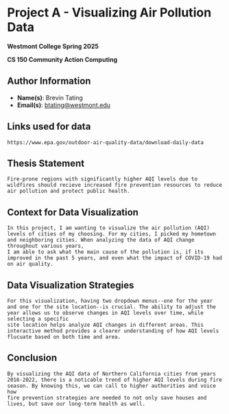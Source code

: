 # Project A - Visualizing Air Pollution Data
**Westmont College Spring 2025**

**CS 150 Community Action Computing**


## Author Information
* **Name(s)**: Brevin Tating
* **Email(s)**: btating@westmont.edu

## Links used for data
    https://www.epa.gov/outdoor-air-quality-data/download-daily-data

## Thesis Statement
    Fire-prone regions with significantly higher AQI levels due to wildfires should recieve increased fire prevention resources to reduce air pollution and protect public health.

## Context for Data Visualization
    In this project, I am wanting to visualize the air pollution (AQI) levels of cities of my choosing. For my cities, I picked my hometown and neighboring cities. When analyzing the data of AQI change throughout various years,
    I am able to ask what the main cause of the pollution is, if its improved in the past 5 years, and even what the impact of COVID-19 had on air quality.

## Data Visualization Strategies
    For this visualization, having two dropdown menus--one for the year and one for the site location--is crucial. The ability to adjust the year allows us to observe changes in AQI levels over time, while selecting a specific 
    site location helps analyze AQI changes in different areas. This interactive method provides a clearer understanding of how AQI levels flucuate based on both time and area.

## Conclusion
    By visualizing the AQI data of Northern California cities from years 2016-2022, there is a noticable trend of higher AQI levels during fire season. By knowing this, we can call to higher authorities and voice how 
    fire prevention strategies are needed to not only save houses and lives, but save our long-term health as well.

